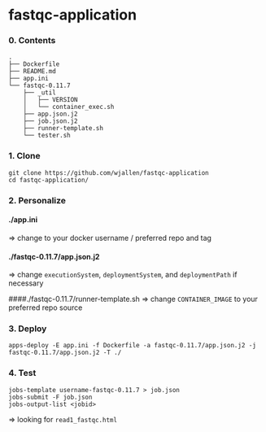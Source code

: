 # fastqc-application

### 0. Contents
```
.
├── Dockerfile
├── README.md
├── app.ini
└── fastqc-0.11.7
    ├── _util
    │   ├── VERSION
    │   └── container_exec.sh
    ├── app.json.j2
    ├── job.json.j2
    ├── runner-template.sh
    └── tester.sh
```

### 1. Clone
```
git clone https://github.com/wjallen/fastqc-application
cd fastqc-application/
```

### 2. Personalize
#### ./app.ini
=> change to your docker username / preferred repo and tag

#### ./fastqc-0.11.7/app.json.j2
=> change `executionSystem`, `deploymentSystem`, and `deploymentPath` if necessary

####./fastqc-0.11.7/runner-template.sh
=> change `CONTAINER_IMAGE` to your preferred repo source


### 3. Deploy
```
apps-deploy -E app.ini -f Dockerfile -a fastqc-0.11.7/app.json.j2 -j fastqc-0.11.7/app.json.j2 -T ./
```

### 4. Test
```
jobs-template username-fastqc-0.11.7 > job.json
jobs-submit -F job.json
jobs-output-list <jobid>
```
=> looking for `read1_fastqc.html`

